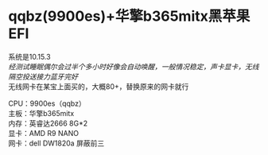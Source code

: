 **qqbz(9900es)+华擎b365mitx黑苹果EFI**
=
系统是10.15.3   
_经测试睡眠偶尔会过半个多小时好像会自动唤醒，一般情况稳定，声卡显卡，无线隔空投送接力蓝牙完好_  
无线网卡在某宝上面买的，大概80+，替换原来的网卡就行  
  
CPU：9900es（qqbz）  
主板：华擎b365mitx  
内存：英睿达2666 8G*2  
显卡：AMD R9 NANO   
网卡：dell DW1820a 屏蔽前三
